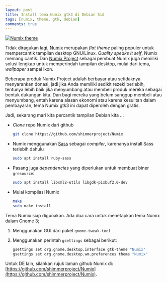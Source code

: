 ```yaml
---
layout: post
title: Install tema Numix gtk3 di Debian Sid
tags: [numix, theme, gtk, debian]
comments: true
---
```


[![Numix theme](http://i.imgur.com/v3MpVdZ.jpg)](http://i.imgur.com/v3MpVdZ.jpg)

Tidak diragukan lagi, [Numix](https://github.com/shimmerproject/Numix) merupakan _flat theme_ paling populer untuk mempercantik tampilan desktop GNU/Linux.
_Quality speaks it self_, Numix memang cantik. Dan [Numix Project](http://numixproject.org/) sebagai pembuat Numix juga memiliki solusi lengkap untuk memperindah tampilan desktop, mulai dari tema, _wallpaper_ sampai ikon.

Beberapa produk Numix Project adalah berbayar atau setidaknya menyarankan donasi, jadi jika Anda memiliki sedikit rezeki berlebih, tentunya lebih baik jika menyumbang atau membeli produk mereka sebagai bentuk dukungan kita.
Dan bagi mereka yang belum sanggup membeli atau menyumbang, entah karena alasan ekonomi atau karena kesulitan dalam pembayaran, tema Numix gtk3 ini dapat diperoleh dengan gratis.

Jadi, sekarang mari kita percantik tampilan Debian kita ...

- _Clone_ repo Numix dari github

  ```sh
  git clone https://github.com/shimmerproject/Numix
  ```

- Numix menggunakan [Sass](http://sass-lang.com/) sebagai _compiler_, karenanya install Sass terlebih dahulu

  ```sh
  sudo apt install ruby-sass
  ```

- Pasang juga _dependencies_ yang diperlukan untuk membuat biner `gresource`:

  ```sh
  sudo apt install libxml2-utils libgdk-pixbuf2.0-dev
  ```

- Mulai kompilasi Numix

  ```sh
  make
  sudo make install
  ```


Tema Numix siap digunakan.
Ada dua cara untuk menetapkan tema Numix dalam Gnome 3;
1. Menggunakan GUI dari paket `gnome-tweak-tool`
1. Menggunakan perintah `gsettings` sebagai berikut:  

   ```sh  
   gsettings set org.gnome.desktop.interface gtk-theme "Numix"  
   gsettings set org.gnome.desktop.wm.preferences theme "Numix"  
   ```

Untuk DE lain, silahkan rujuk laman github Numix di: [https://github.com/shimmerproject/Numix](https://github.com/shimmerproject/Numix).





